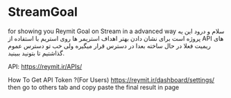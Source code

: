# StreamGoal
for showing you Reymit Goal on Stream in a advanced way
سلام و درود این یه پروژه است برای نشان دادن بهتر اهداف استریمر ها روی استریم با استفاده از API های ریمیت فعلا در حال ساخته بعدا در دسترس قرار میگیره ولی خب تو دسترس عموم گذاشتیم تا بتونید ببینید.



API:
https://reymit.ir/APIs/

How To Get API Token ?(For Users)
https://reymit.ir/dashboard/settings/
then go to others tab and copy paste the final result in page